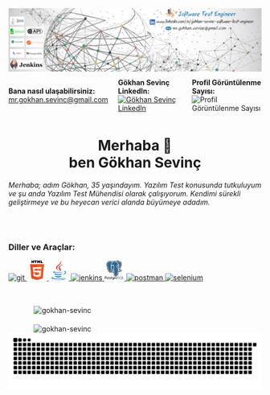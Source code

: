 <img src="https://github.com/gokhan-sevinc/gokhan-sevinc/blob/main/img_readme.png?raw=true">

<div style="display: flex; align-items: center; justify-content: space-between;">
  <!-- Sol tarafta E-posta -->
  <p style="margin: 10px 20px 10px 0;">
    <b>Bana nasıl ulaşabilirsiniz:</b><br>
    <a href="mailto:mr.gokhan.sevinc@gmail.com">mr.gokhan.sevinc@gmail.com</a>
  </p>

  <!-- LinkedIn -->
  <p style="margin: 10px 20px 10px 0;">
    <b>Gökhan Sevinç LinkedIn:</b><br>
    <a href="https://www.linkedin.com/in/gokhan-sevinc-software-test-engineer" target="blank">
      <img align="center" src="https://raw.githubusercontent.com/rahuldkjain/github-profile-readme-generator/master/src/images/icons/Social/linked-in-alt.svg" alt="Gökhan Sevinç LinkedIn" width="30" height="30" />
    </a>
  </p>

  <!-- Profil Görüntülenme Sayısı -->
  <p style="margin: 10px 0;">
    <b>Profil Görüntülenme Sayısı:</b><br>
    <img src="https://komarev.com/ghpvc/?username=gokhan-sevinc&label=Profile%20views&color=0e75b6&style=flat" alt="Profil Görüntülenme Sayısı" width="150" height="30" />
  </p>
</div>

<h1 align="center">Merhaba 👋
<br>  ben Gökhan Sevinç</h1>
<p><i>Merhaba; adım Gökhan, 35 yaşındayım. Yazılım Test konusunda tutkuluyum ve şu anda Yazılım Test Mühendisi olarak çalışıyorum.
Kendimi sürekli geliştirmeye ve bu heyecan verici alanda büyümeye adadım.</i></p>


<br>
<br>
<h3 align="left">Diller ve Araçlar:</h3>
<p align="left">

  <a href="https://git-scm.com/" target="_blank" rel="noreferrer">
    <img src="https://www.vectorlogo.zone/logos/git-scm/git-scm-icon.svg" alt="git" width="40" height="40"/>
  </a>


  <a href="https://www.w3.org/html/" target="_blank" rel="noreferrer">
    <img src="https://raw.githubusercontent.com/devicons/devicon/master/icons/html5/html5-original-wordmark.svg" alt="html5" width="40" height="40"/>
  </a>
  
  <a href="https://www.java.com" target="_blank" rel="noreferrer">
    <img src="https://raw.githubusercontent.com/devicons/devicon/master/icons/java/java-original.svg" alt="java" width="40" height="40"/>
  </a>
  
  <a href="https://www.jenkins.io" target="_blank" rel="noreferrer">
    <img src="https://www.vectorlogo.zone/logos/jenkins/jenkins-icon.svg" alt="jenkins" width="40" height="40"/>
  </a>
  
  <a href="https://www.postgresql.org" target="_blank" rel="noreferrer">
    <img src="https://raw.githubusercontent.com/devicons/devicon/master/icons/postgresql/postgresql-original-wordmark.svg" alt="postgresql" width="40" height="40"/>
  </a>
  
  <a href="https://postman.com" target="_blank" rel="noreferrer">
    <img src="https://www.vectorlogo.zone/logos/getpostman/getpostman-icon.svg" alt="postman" width="40" height="40"/>
  </a>
  
  <a href="https://www.selenium.dev" target="_blank" rel="noreferrer">
    <img src="https://raw.githubusercontent.com/detain/svg-logos/780f25886640cef088af994181646db2f6b1a3f8/svg/selenium-logo.svg" alt="selenium" width="40" height="40"/>
  </a>
</p>
<br>
<br>

<div style="display: flex; flex-direction: column; align-items: center; gap: 20px; width: 100%;">
  
  <!-- GitHub Stats -->
  <p style="width: 80%; margin: 0;">
    <img align="left" src="https://github-readme-stats.vercel.app/api?username=gokhan-sevinc&show_icons=true&title_color=f00505&locale=tr" alt="gokhan-sevinc" style="width: 80%;" />
  </p>

  <!-- GitHub Streak Stats -->
  <p style="width: 80%; margin: 0;">
    <img align="left" src="https://github-readme-streak-stats.herokuapp.com/?user=gokhan-sevinc&" alt="gokhan-sevinc" style="width: 80%;" />
  </p>
</div>

<picture>
  <source media="(prefers-color-scheme: dark)" srcset="https://raw.githubusercontent.com/CagatayAkkas/CagatayAkkas/output/github-contribution-grid-snake-dark.svg">
  <source media="(prefers-color-scheme: light)" srcset="https://raw.githubusercontent.com/CagatayAkkas/CagatayAkkas/output/github-contribution-grid-snake.svg">
  <img alt="github contribution grid snake animation" src="https://raw.githubusercontent.com/CagatayAkkas/CagatayAkkas/output/github-contribution-grid-snake.svg">
</picture>
